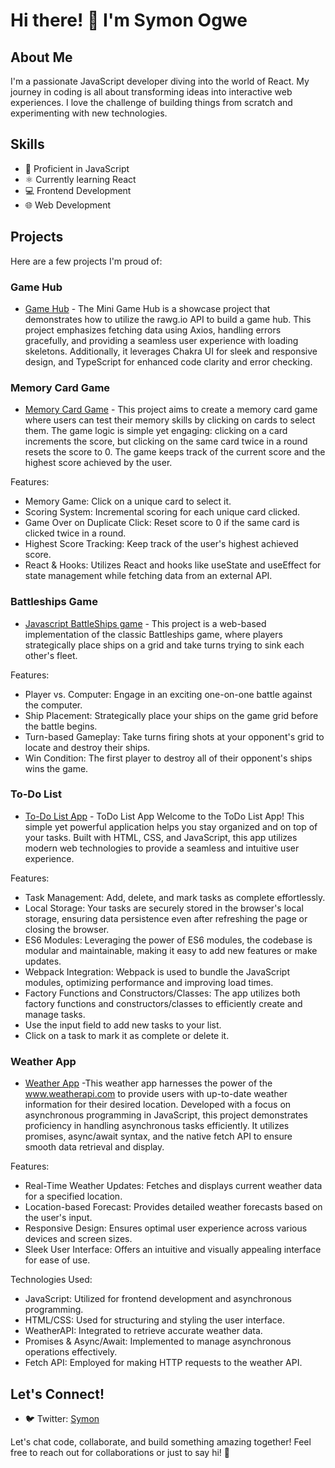 # Hi there! 👋 I'm Symon Ogwe

## About Me
I'm a passionate JavaScript developer diving into the world of React. My journey in coding is all about transforming ideas into interactive web experiences. I love the challenge of building things from scratch and experimenting with new technologies.

## Skills
- 🚀 Proficient in JavaScript
- ⚛️ Currently learning React
- 💻 Frontend Development
- 🌐 Web Development

## Projects
Here are a few projects I'm proud of:
### Game Hub
- [Game Hub](https://symon-game-hub.vercel.app/) - The Mini Game Hub is a showcase project that demonstrates how to utilize the rawg.io API to build a game hub. This project emphasizes fetching data using Axios, handling errors gracefully, and providing a seamless user experience with loading skeletons. Additionally, it leverages Chakra UI for sleek and responsive design, and TypeScript for enhanced code clarity and error checking.
### Memory Card Game
- [Memory Card Game](https://symon-opo-memory-card-project.netlify.app/) - This project aims to create a memory card game where users can test their memory skills by clicking on cards to select them. The game logic is simple yet engaging: clicking on a card increments the score, but clicking on the same card twice in a round resets the score to 0. The game keeps track of the current score and the highest score achieved by the user.

Features:

- Memory Game: Click on a unique card to select it.
- Scoring System: Incremental scoring for each unique card clicked.
- Game Over on Duplicate Click: Reset score to 0 if the same card is clicked twice in a round.
- Highest Score Tracking: Keep track of the user's highest achieved score.
- React & Hooks: Utilizes React and hooks like useState and useEffect for state management while fetching data from an external API.
  
### Battleships Game 
- [Javascript BattleShips game](https://symonogwe.github.io/Battleship-game/) - This project is a web-based implementation of the classic Battleships game, where players strategically place ships on a grid and take turns trying to sink each other's fleet.
  
Features:

- Player vs. Computer: Engage in an exciting one-on-one battle against the computer.
- Ship Placement: Strategically place your ships on the game grid before the battle begins.
- Turn-based Gameplay: Take turns firing shots at your opponent's grid to locate and destroy their ships.
- Win Condition: The first player to destroy all of their opponent's ships wins the game.
  
### To-Do List
- [To-Do List App](https://symonogwe.github.io/To-Do-List/) - ToDo List App
Welcome to the ToDo List App! This simple yet powerful application helps you stay organized and on top of your tasks. Built with HTML, CSS, and JavaScript, this app utilizes modern web technologies to provide a seamless and intuitive user experience.

Features:

- Task Management: Add, delete, and mark tasks as complete effortlessly.
- Local Storage: Your tasks are securely stored in the browser's local storage, ensuring data persistence even after refreshing the page or closing the browser.
- ES6 Modules: Leveraging the power of ES6 modules, the codebase is modular and maintainable, making it easy to add new features or make updates.
- Webpack Integration: Webpack is used to bundle the JavaScript modules, optimizing performance and improving load times.
- Factory Functions and Constructors/Classes: The app utilizes both factory functions and constructors/classes to efficiently create and manage tasks.
- Use the input field to add new tasks to your list.
- Click on a task to mark it as complete or delete it.
  
### Weather App
- [Weather App](https://symonogwe.github.io/Weather-App/) -This weather app harnesses the power of the www.weatherapi.com to provide users with up-to-date weather information for their desired location. Developed with a focus on asynchronous programming in JavaScript, this project demonstrates proficiency in handling asynchronous tasks efficiently. It utilizes promises, async/await syntax, and the native fetch API to ensure smooth data retrieval and display.

Features:

- Real-Time Weather Updates: Fetches and displays current weather data for a specified location.
- Location-based Forecast: Provides detailed weather forecasts based on the user's input.
- Responsive Design: Ensures optimal user experience across various devices and screen sizes.
- Sleek User Interface: Offers an intuitive and visually appealing interface for ease of use.

Technologies Used:
- JavaScript: Utilized for frontend development and asynchronous programming.
- HTML/CSS: Used for structuring and styling the user interface.
- WeatherAPI: Integrated to retrieve accurate weather data.
- Promises & Async/Await: Implemented to manage asynchronous operations effectively.
- Fetch API: Employed for making HTTP requests to the weather API.
  

## Let's Connect!
- 🐦 Twitter: [Symon](https://twitter.com/symonopo)

Let's chat code, collaborate, and build something amazing together! Feel free to reach out for collaborations or just to say hi! 🌟

<!---
symonogwe/symonogwe is a ✨ special ✨ repository because its `README.md` (this file) appears on your GitHub profile.
You can click the Preview link to take a look at your changes.
--->

